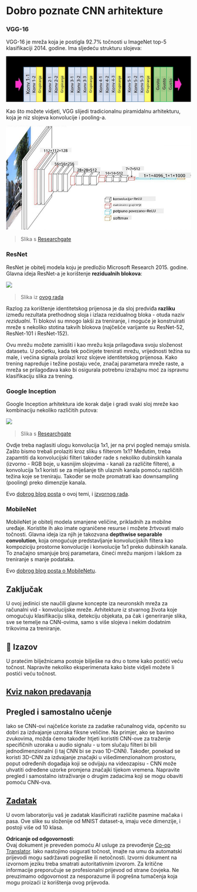 <!--
CO_OP_TRANSLATOR_METADATA:
{
  "original_hash": "2f7b97b375358cb51a1e098df306bf73",
  "translation_date": "2025-08-25T22:56:36+00:00",
  "source_file": "lessons/4-ComputerVision/07-ConvNets/CNN_Architectures.md",
  "language_code": "hr"
}
-->
# Dobro poznate CNN arhitekture

### VGG-16

VGG-16 je mreža koja je postigla 92.7% točnosti u ImageNet top-5 klasifikaciji 2014. godine. Ima sljedeću strukturu slojeva:

![ImageNet Layers](../../../../../translated_images/vgg-16-arch1.d901a5583b3a51baeaab3e768567d921e5d54befa46e1e642616c5458c934028.hr.jpg)

Kao što možete vidjeti, VGG slijedi tradicionalnu piramidalnu arhitekturu, koja je niz slojeva konvolucije i pooling-a.

![ImageNet Pyramid](../../../../../translated_images/vgg-16-arch.64ff2137f50dd49fdaa786e3f3a975b3f22615efd13efb19c5d22f12e01451a1.hr.jpg)

> Slika s [Researchgate](https://www.researchgate.net/figure/Vgg16-model-structure-To-get-the-VGG-NIN-model-we-replace-the-2-nd-4-th-6-th-7-th_fig2_335194493)

### ResNet

ResNet je obitelj modela koju je predložio Microsoft Research 2015. godine. Glavna ideja ResNet-a je korištenje **rezidualnih blokova**:

<img src="images/resnet-block.png" width="300"/>

> Slika iz [ovog rada](https://arxiv.org/pdf/1512.03385.pdf)

Razlog za korištenje identitetskog prijenosa je da sloj predviđa **razliku** između rezultata prethodnog sloja i izlaza rezidualnog bloka - otuda naziv *rezidualni*. Ti blokovi su mnogo lakši za treniranje, i moguće je konstruirati mreže s nekoliko stotina takvih blokova (najčešće varijante su ResNet-52, ResNet-101 i ResNet-152).

Ovu mrežu možete zamisliti i kao mrežu koja prilagođava svoju složenost datasetu. U početku, kada tek počinjete trenirati mrežu, vrijednosti težina su male, i većina signala prolazi kroz slojeve identitetskog prijenosa. Kako trening napreduje i težine postaju veće, značaj parametara mreže raste, a mreža se prilagođava kako bi osigurala potrebnu izražajnu moć za ispravnu klasifikaciju slika za trening.

### Google Inception

Google Inception arhitektura ide korak dalje i gradi svaki sloj mreže kao kombinaciju nekoliko različitih putova:

<img src="images/inception.png" width="400"/>

> Slika s [Researchgate](https://www.researchgate.net/figure/Inception-module-with-dimension-reductions-left-and-schema-for-Inception-ResNet-v1_fig2_355547454)

Ovdje treba naglasiti ulogu konvolucija 1x1, jer na prvi pogled nemaju smisla. Zašto bismo trebali prolaziti kroz sliku s filterom 1x1? Međutim, treba zapamtiti da konvolucijski filteri također rade s nekoliko dubinskih kanala (izvorno - RGB boje, u kasnijim slojevima - kanali za različite filtere), a konvolucija 1x1 koristi se za miješanje tih ulaznih kanala pomoću različitih težina koje se treniraju. Također se može promatrati kao downsampling (pooling) preko dimenzije kanala.

Evo [dobrog blog posta](https://medium.com/analytics-vidhya/talented-mr-1x1-comprehensive-look-at-1x1-convolution-in-deep-learning-f6b355825578) o ovoj temi, i [izvornog rada](https://arxiv.org/pdf/1312.4400.pdf).

### MobileNet

MobileNet je obitelj modela smanjene veličine, prikladnih za mobilne uređaje. Koristite ih ako imate ograničene resurse i možete žrtvovati malo točnosti. Glavna ideja iza njih je takozvana **depthwise separable convolution**, koja omogućuje predstavljanje konvolucijskih filtera kao kompoziciju prostorne konvolucije i konvolucije 1x1 preko dubinskih kanala. To značajno smanjuje broj parametara, čineći mrežu manjom i lakšom za treniranje s manje podataka.

Evo [dobrog blog posta o MobileNetu](https://medium.com/analytics-vidhya/image-classification-with-mobilenet-cc6fbb2cd470).

## Zaključak

U ovoj jedinici ste naučili glavne koncepte iza neuronskih mreža za računalni vid - konvolucijske mreže. Arhitekture iz stvarnog života koje omogućuju klasifikaciju slika, detekciju objekata, pa čak i generiranje slika, sve se temelje na CNN-ovima, samo s više slojeva i nekim dodatnim trikovima za treniranje.

## 🚀 Izazov

U pratećim bilježnicama postoje bilješke na dnu o tome kako postići veću točnost. Napravite nekoliko eksperimenata kako biste vidjeli možete li postići veću točnost.

## [Kviz nakon predavanja](https://red-field-0a6ddfd03.1.azurestaticapps.net/quiz/207)

## Pregled i samostalno učenje

Iako se CNN-ovi najčešće koriste za zadatke računalnog vida, općenito su dobri za izdvajanje uzoraka fiksne veličine. Na primjer, ako se bavimo zvukovima, možda ćemo također htjeti koristiti CNN-ove za traženje specifičnih uzoraka u audio signalu - u tom slučaju filteri bi bili jednodimenzionalni (i taj CNN bi se zvao 1D-CNN). Također, ponekad se koristi 3D-CNN za izdvajanje značajki u višedimenzionalnom prostoru, poput određenih događaja koji se odvijaju na videozapisu - CNN može uhvatiti određene uzorke promjena značajki tijekom vremena. Napravite pregled i samostalno istraživanje o drugim zadacima koji se mogu obaviti pomoću CNN-ova.

## [Zadatak](lab/README.md)

U ovom laboratoriju vaš je zadatak klasificirati različite pasmine mačaka i pasa. Ove slike su složenije od MNIST dataset-a, imaju veće dimenzije, i postoji više od 10 klasa.

**Odricanje od odgovornosti**:  
Ovaj dokument je preveden pomoću AI usluge za prevođenje [Co-op Translator](https://github.com/Azure/co-op-translator). Iako nastojimo osigurati točnost, imajte na umu da automatski prijevodi mogu sadržavati pogreške ili netočnosti. Izvorni dokument na izvornom jeziku treba smatrati autoritativnim izvorom. Za kritične informacije preporučuje se profesionalni prijevod od strane čovjeka. Ne preuzimamo odgovornost za nesporazume ili pogrešna tumačenja koja mogu proizaći iz korištenja ovog prijevoda.